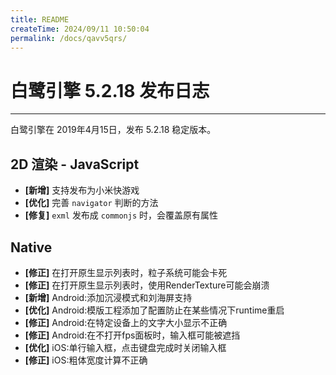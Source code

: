 ```yaml
---
title: README
createTime: 2024/09/11 10:50:04
permalink: /docs/qavv5qrs/
---
```

# 白鹭引擎 5.2.18 发布日志

---

白鹭引擎在 2019年4月15日，发布 5.2.18 稳定版本。

## 2D 渲染 - JavaScript
- **[新增]** 支持发布为小米快游戏
- **[优化]** 完善 `navigator` 判断的方法
- **[修复]** `exml` 发布成 `commonjs` 时，会覆盖原有属性

## Native
- **[修正]** 在打开原生显示列表时，粒子系统可能会卡死
- **[修正]** 在打开原生显示列表时，使用RenderTexture可能会崩溃
- **[新增]** Android:添加沉浸模式和刘海屏支持
- **[优化]** Android:模版工程添加了配置防止在某些情况下runtime重启
- **[修正]** Android:在特定设备上的文字大小显示不正确
- **[修正]** Android:在不打开fps面板时，输入框可能被遮挡
- **[优化]** iOS:单行输入框，点击键盘完成时关闭输入框
- **[修正]** iOS:粗体宽度计算不正确
